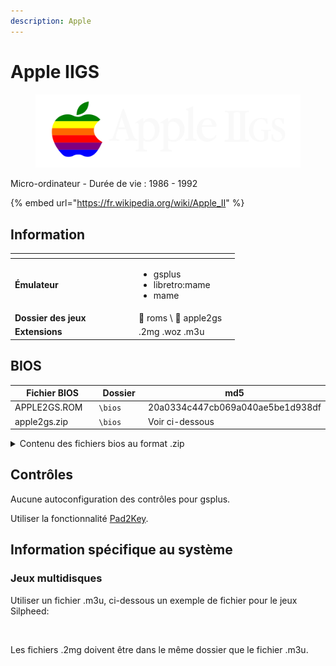 ```yaml
---
description: Apple
---
```


# Apple IIGS

<div align="left">

<figure><img src="https://raw.githubusercontent.com/fabricecaruso/es-theme-carbon/52ff37c9e265587d006945a2ba695b5a962b3a3d/art/logos/apple2gs.svg" alt=""><figcaption></figcaption></figure>

</div>

Micro-ordinateur - Durée de vie : 1986 - 1992

{% embed url="https://fr.wikipedia.org/wiki/Apple_II" %}

## Information

<table data-header-hidden><thead><tr><th width="184"></th><th></th><th data-hidden></th></tr></thead><tbody><tr><td><strong>Émulateur</strong></td><td><ul><li>gsplus</li><li>libretro:mame</li><li>mame</li></ul></td><td></td></tr><tr><td><strong>Dossier des jeux</strong></td><td><span data-gb-custom-inline data-tag="emoji" data-code="1f4c1">📁</span> roms \ <span data-gb-custom-inline data-tag="emoji" data-code="1f4c2">📂</span> apple2gs</td><td></td></tr><tr><td><strong>Extensions</strong></td><td>.2mg .woz .m3u</td><td></td></tr></tbody></table>

## BIOS

<table><thead><tr><th width="193">Fichier BIOS</th><th width="142.03610108303252">Dossier</th><th>md5</th></tr></thead><tbody><tr><td>APPLE2GS.ROM</td><td><code>\bios</code></td><td>20a0334c447cb069a040ae5be1d938df</td></tr><tr><td>apple2gs.zip</td><td><code>\bios</code></td><td>Voir ci-dessous</td></tr></tbody></table>

<details>

<summary>Contenu des fichiers bios au format .zip</summary>

<pre><code>"apple2gs.zip"
- "341-0728" size="131072" crc="8d410067" sha1="c0f4704233ead14cb8e1e8a68fbd7063c56afd27"
- "341-0748" size="131072" crc="18190283" sha1="c70576869deec92ca82c78438b1d5c686eac7480"
- "341s0632-2.bin" size="4096" crc="e1c11fb0" sha1="141d18c36a617ab9dce668445440d34354be0672"
<strong>- "apple2gs.chr" size="4096" crc="91e53cd8" sha1="34e2443e2ef960a36c047a09ed5a93f471797f89"
</strong></code></pre>

</details>

## Contrôles

Aucune autoconfiguration des contrôles pour gsplus.

Utiliser la fonctionnalité [Pad2Key](../../../../controleurs/pad2key.md).

## Information spécifique au système

### Jeux multidisques

Utiliser un fichier .m3u, ci-dessous un exemple de fichier pour le jeux Silpheed:

<div align="left">

<figure><img src="https://i.imgur.com/6dRmeLY.png" alt=""><figcaption></figcaption></figure>

</div>

Les fichiers .2mg doivent être dans le même dossier que le fichier .m3u.
